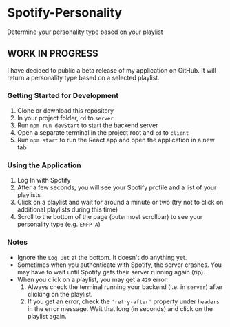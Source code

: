 # Spotify-Personality
Determine your personality type based on your playlist

## WORK IN PROGRESS
I have decided to public a beta release of my application on GitHub. It will return a personality type based on a selected playlist.

### Getting Started for Development
1. Clone or download this repository
2. In your project folder, `cd` to `server`
3. Run `npm run devStart` to start the backend server
4. Open a separate terminal in the project root and `cd` to `client`
5. Run `npm start` to run the React app and open the application in a new tab

### Using the Application
1. Log In with Spotify
2. After a few seconds, you will see your Spotify profile and a list of your playlists
3. Click on a playlist and wait for around a minute or two (try not to click on additional playlists during this time)
4. Scroll to the bottom of the page (outermost scrollbar) to see your personality type (e.g. `ENFP-A`)

### Notes
- Ignore the `Log Out` at the bottom. It doesn't do anything yet.
- Sometimes when you authenticate with Spotify, the server crashes. You may have to wait until Spotify gets their server running again (rip).
- When you click on a playlist, you may get a `429` error.
    1. Always check the terminal running your backend (i.e. in `server`) after clicking on the playlist.
    2. If you get an error, check the `'retry-after'` property under `headers` in the error message. Wait that long (in seconds) and click on the playlist again.